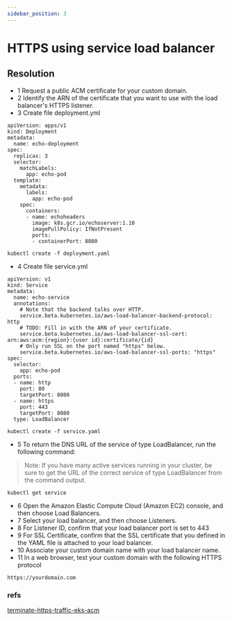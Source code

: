 ```yaml
---
sidebar_position: 3
---
```


# HTTPS using service load balancer
## Resolution
- 1 Request a public ACM certificate for your custom domain.
- 2 Identify the ARN of the certificate that you want to use with the load balancer's HTTPS listener.
- 3 Create file deployment.yml

```
apiVersion: apps/v1
kind: Deployment
metadata:
  name: echo-deployment
spec:
  replicas: 3
  selector:
    matchLabels:
      app: echo-pod
  template:
    metadata:
      labels:
        app: echo-pod
    spec:
      containers:
      - name: echoheaders
        image: k8s.gcr.io/echoserver:1.10
        imagePullPolicy: IfNotPresent
        ports:
        - containerPort: 8080
```

```
kubectl create -f deployment.yaml
```

- 4 Create file service.yml

```
apiVersion: v1
kind: Service
metadata:
  name: echo-service
  annotations:
    # Note that the backend talks over HTTP.
    service.beta.kubernetes.io/aws-load-balancer-backend-protocol: http
    # TODO: Fill in with the ARN of your certificate.
    service.beta.kubernetes.io/aws-load-balancer-ssl-cert: arn:aws:acm:{region}:{user id}:certificate/{id}
    # Only run SSL on the port named "https" below.
    service.beta.kubernetes.io/aws-load-balancer-ssl-ports: "https"
spec:
  selector:
    app: echo-pod
  ports:
  - name: http
    port: 80
    targetPort: 8080
  - name: https
    port: 443
    targetPort: 8080
  type: LoadBalancer
```

```
kubectl create -f service.yaml
```

- 5 To return the DNS URL of the service of type LoadBalancer, run the following command:
> Note: If you have many active services running in your cluster, be sure to get the URL of the correct service of type LoadBalancer from the command output.

```
kubectl get service
```

- 6 Open the Amazon Elastic Compute Cloud (Amazon EC2) console, and then choose Load Balancers.
- 7 Select your load balancer, and then choose Listeners.
- 8 For Listener ID, confirm that your load balancer port is set to 443
- 9 For SSL Certificate, confirm that the SSL certificate that you defined in the YAML file is attached to your load balancer.
- 10 Associate your custom domain name with your load balancer name.
- 11 In a web browser, test your custom domain with the following HTTPS protocol

```
https://yourdomain.com
```

### refs
[terminate-https-traffic-eks-acm](https://aws.amazon.com/vi/premiumsupport/knowledge-center/terminate-https-traffic-eks-acm/)
